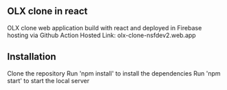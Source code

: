 ## OLX clone in react

OLX clone web application build with react and deployed in Firebase
hosting via Github Action
Hosted Link:  olx-clone-nsfdev2.web.app 

## Installation

Clone the repository
Run 'npm install' to install the dependencies
Run 'npm start' to start the local server
